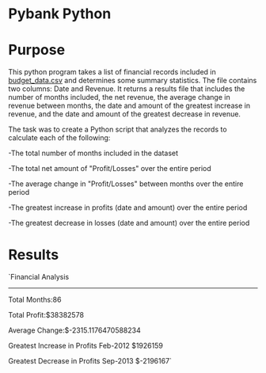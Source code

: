 # Pybank Python
 # Purpose
This python program takes a list of financial records included in [budget_data.csv](https://github.com/poojanagrecha/Pybank-Python/blob/main/PyBank/Raw%20Data/budget_data.csv) and determines some summary statistics. The file contains two columns: Date and Revenue. It returns a results file that includes the number of months included, the net revenue, the average change in revenue between months, the date and amount of the greatest increase in revenue, and the date and amount of the greatest decrease in revenue.

The task was to create a Python script that analyzes the records to calculate each of the following:

-The total number of months included in the dataset

-The total net amount of "Profit/Losses" over the entire period

-The average change in "Profit/Losses" between months over the entire period

-The greatest increase in profits (date and amount) over the entire period

-The greatest decrease in losses (date and amount) over the entire period
# Results
`Financial Analysis

----------------------------------

Total Months:86

Total Profit:$38382578

Average Change:$-2315.1176470588234

Greatest Increase in Profits Feb-2012 $1926159

Greatest Decrease in Profits Sep-2013 $-2196167`
